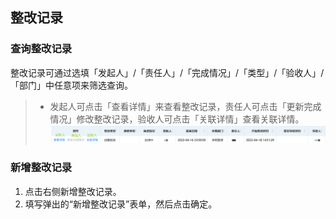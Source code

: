 ## 整改记录
### 查询整改记录
整改记录可通过选填「发起人」/「责任人」/「完成情况」/「类型」/「验收人」/「部门」中任意项来筛选查询。  
>+ 发起人可点击「查看详情」来查看整改记录，责任人可点击「更新完成情况」修改整改记录，验收人可点击「关联详情」查看关联详情。  
![图片](/images/employee/modify.png)  
### 新增整改记录
1. 点击右侧<kbd>新增整改记录</kbd>。  
2. 填写弹出的“新增整改记录”表单，然后点击<kbd>确定</kbd>。